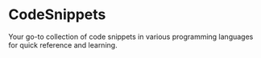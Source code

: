 # CodeSnippets
Your go-to collection of code snippets in various programming languages for quick reference and learning.
